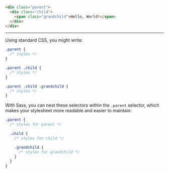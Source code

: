 
```html
<div class="parent">
  <div class="child">
    <span class="grandchild">Hello, World!</span>
  </div>
</div>
```

---

Using standard CSS, you might write:

```css
.parent {
  /* styles */
}

.parent .child {
  /* styles */
}

.parent .child .grandchild {
  /* styles */
}
```

With Sass, you can nest these selectors within the `.parent` selector, which makes your stylesheet more readable and easier to maintain:

```scss
.parent {
  /* styles for parent */

  .child {
    /* styles for child */

    .grandchild {
      /* styles for grandchild */
    }
  }
}
```

